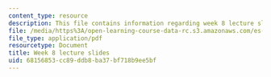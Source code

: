 ```yaml
---
content_type: resource
description: This file contains information regarding week 8 lecture slides.
file: /media/https%3A/open-learning-course-data-rc.s3.amazonaws.com/es-s10-drugs-and-the-brain-spring-2013/68156853cc89ddb8ba37bf718b9ee5bf_MITES_S10S13_Week8.pdf
file_type: application/pdf
resourcetype: Document
title: Week 8 lecture slides
uid: 68156853-cc89-ddb8-ba37-bf718b9ee5bf
---
```

